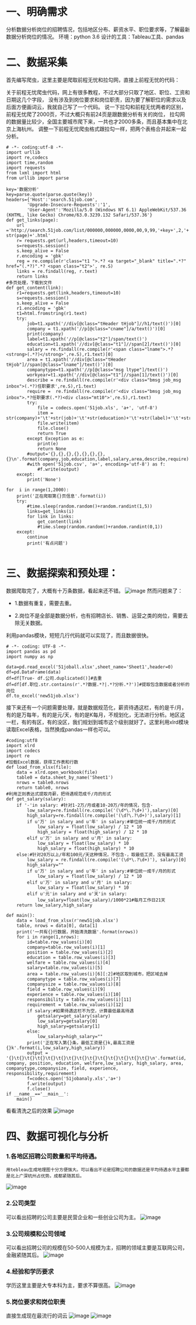 # 一、明确需求

分析数据分析岗位的招聘情况，包括地区分布、薪资水平、职位要求等，了解最新数据分析岗位的情况。
环境：python 3.6
设计的工具：Tableau工具、pandas
# 二、数据采集
首先编写爬虫，这里主要是爬取前程无忧和拉勾网，直接上前程无忧的代码：

关于前程无忧爬虫代码，网上有很多教程，不过大部分只取了地区、职位、工资和日期这几个字段，
没有涉及到岗位要求和岗位职责，因为要了解职位的需求以及后面方便画词云，我就自己写了一个代码。
说一下拉勾和前程无忧两者的区别，前程无忧爬了2000页，不过大概只有前24页是跟数据分析有关的岗位，
拉勾网的数据量比较少，全国主要城市爬下来，一共也才2000多条，而且基本集中在北京上海杭州。
调整一下前程无忧爬虫格式跟拉勾一样，把两个表格合并起来一起分析。  
```
# -*- coding:utf-8 -*-  
import urllib  
import re,codecs  
import time,random  
import requests  
from lxml import html  
from urllib import parse  
  
key='数据分析'  
key=parse.quote(parse.quote(key))  
headers={'Host':'search.51job.com',  
        'Upgrade-Insecure-Requests':'1',  
        'User-Agent':'Mozilla/5.0 (Windows NT 6.1) AppleWebKit/537.36 (KHTML, like Gecko) Chrome/63.0.3239.132 Safari/537.36'}  
def get_links(page):  
    url ='http://search.51job.com/list/000000,000000,0000,00,9,99,'+key+',2,'+ str(page)+'.html'  
    r= requests.get(url,headers,timeout=10)  
    s=requests.session()  
    s.keep_alive = False  
    r.encoding = 'gbk'  
    reg = re.compile(r'class="t1 ">.*? <a target="_blank" title=".*?" href="(.*?)".*? <span class="t2">', re.S)  
    links = re.findall(reg, r.text)  
    return links  
#多页处理，下载到文件  
def get_content(link):  
    r1=requests.get(link,headers,timeout=10)  
    s=requests.session()  
    s.keep_alive = False  
    r1.encoding = 'gbk'  
    t1=html.fromstring(r1.text)  
    try:  
        job=t1.xpath('//div[@class="tHeader tHjob"]//h1/text()')[0]  
        company = t1.xpath('//p[@class="cname"]/a/text()')[0]  
        print(company)  
        label=t1.xpath('//p[@class="t2"]/span/text()')  
        education=t1.xpath('//div[@class="t1"]//span[2]/text()')[0]  
        salary = re.findall(re.compile(r'<span class="lname">.*?<strong>(.*?)</strong>',re.S),r1.text)[0]  
        area = t1.xpath('//div[@class="tHeader tHjob"]//span[@class="lname"]/text()')[0]  
        companytype=t1.xpath('//p[@class="msg ltype"]/text()')  
        workyear=t1.xpath('//div[@class="t1"]//span[1]/text()')[0]  
        describe = re.findall(re.compile(r'<div class="bmsg job_msg inbox">(.*?)任职要求',re.S),r1.text)  
        require =  re.findall(re.compile(r'<div class="bmsg job_msg inbox">.*?任职要求(.*?)<div class="mt10">',re.S),r1.text)  
        try:  
            file = codecs.open('51job.xls', 'a+', 'utf-8')  
            item = str(company)+'\t'+str(job)+'\t'+str(education)+'\t'+str(label)+'\t'+str(salary)+'\t'+str(companytype)+'\t'+str(workyear)+'\t'+str(area)+'\t'+str(workyear)+str(describe)+'\t'+str(require)+'\n'  
            file.write(item)  
            file.close()  
            return True  
        except Exception as e:  
            print(e)  
            return None  
        #output='{},{},{},{},{},{},{},{}\n'.format(company,job,education,label,salary,area,describe,require)  
        #with open('51job.csv', 'a+', encoding='utf-8') as f:  
            #f.write(output)  
    except:  
        print('None')  
  
for  i in range(1,2000):  
    print('正在爬取第{}页信息'.format(i))  
    try:  
        #time.sleep(random.random()+random.randint(1,5))  
        links=get_links(i)  
        for link in links:  
            get_content(link)  
            #time.sleep(random.random()+random.randint(0,1))  
    except:  
        continue  
        print('有点问题')   
 
 ```   
    
    
 # 三、数据探索和预处理：  
 
 数据爬取完了，大概有十万条数据，看起来还不错。
 ![image](https://raw.githubusercontent.com/lbship/lbship.github.io/master/img/51job1.png)
 然而问题来了：

- 1.数据有重复，需要去重。

- 2.岗位不是全部是数据分析，也有招聘店长、销售、运营之类的岗位，需要去除无关数据。

利用pandas模块，短短几行代码就可以实现了，而且数据很快。  
```  
# -*- coding: UTF-8 -*-  
import pandas as pd  
import numpy as np  
  
data=pd.read_excel('51joball.xlsx',sheet_name='Sheet1',header=0)  
df=pd.DataFrame(data)  
df=df[True- df.公司.duplicated()]#去重  
df=df[df.职位.str.contains(r'.*?数据.*?|.*?分析.*?')]#提取包含数据或者分析的岗位  
df.to_excel('new51job.xlsx')  
```  
接下来还有一个问题需要处理，就是数据规范化，薪资待遇这栏，有的是千/月，有的是万每年，有的是元/天，有的是K每月，不规划化，无法进行分析。地区这一栏，有的有区，有的没区，我们规划到城市这个级别就好了。这里利用xlrd模块读取Excel表格，当然换成pandas一样也可以。
```  
#coding:utf8  
import xlrd  
import codecs  
import re  
#加载Excel数据，获得工作表和行数  
def load_from_xlsx(file):  
    data = xlrd.open_workbook(file)  
    table0 = data.sheet_by_name('Sheet1')  
    nrows = table0.nrows  
    return table0, nrows  
#利用正则表达式提取月薪，把待遇规范成千/月的形式  
def get_salary(salary):  
    if '-'in salary: #针对1-2万/月或者10-20万/年的情况，包含-  
        low_salary=re.findall(re.compile('(\d*\.?\d+)'),salary)[0]  
        high_salary=re.findall(re.compile('(\d?\.?\d+)'),salary)[1]  
        if u'万' in salary and u'年' in salary:#单位统一成千/月的形式  
            low_salary = float(low_salary) / 12 * 10  
            high_salary = float(high_salary) / 12 * 10  
        elif u'万' in salary and u'月' in salary:  
            low_salary = float(low_salary) * 10  
            high_salary = float(high_salary) * 10  
    else:#针对20万以上/年和100元/天这种情况，不包含-，取最低工资，没有最高工资  
        low_salary = re.findall(re.compile('(\d*\.?\d+)'), salary)[0]  
        high_salary=""  
        if u'万' in salary and u'年' in salary:#单位统一成千/月的形式  
            low_salary = float(low_salary) / 12 * 10  
        elif u'万' in salary and u'月' in salary:  
            low_salary = float(low_salary) * 10  
        elif u'元'in salary and u'天'in salary:  
            low_salary=float(low_salary)/1000*21#每月工作日21天  
    return low_salary,high_salary  
  
def main():  
    data = load_from_xlsx(r'new51job.xlsx')  
    table, nrows = data[0], data[1]  
    print('一共有{}行数据，开始清洗数据'.format(nrows))  
    for i in range(1,nrows):  
        id=table.row_values(i)[0]  
        company=table.row_values(i)[1]  
        position = table.row_values(i)[2]  
        education = table.row_values(i)[3]  
        welfare = table.row_values(i)[4]  
        salary=table.row_values(i)[5]  
        area = table.row_values(i)[6][:2]#地区取到城市，把区域去掉  
        companytype = table.row_values(i)[7]  
        companysize = table.row_values(i)[8]  
        field = table.row_values(i)[9]  
        experience = table.row_values(i)[10]  
        responsibility = table.row_values(i)[11]  
        requirement = table.row_values(i)[12]  
        if salary:#如果待遇这栏不为空，计算最低最高待遇  
            getsalary=get_salary(salary)  
            low_salary=getsalary[0]  
            high_salary=getsalary[1]  
        else:  
            low_salary=high_salary=""  
        print('正在写入第{}条，最低工资是{}k,最高工资是{}k'.format(i,low_salary,high_salary))  
        output = '{}\t{}\t{}\t{}\t{}\t{}\t{}\t{}\t{}\t{}\t{}\t{}\t{}\t{}\n'.format(id, company, position, education, welfare,low_salary, high_salary, area, companytype,companysize, field, experience, responsibility,requirement)  
        f=codecs.open('51jobanaly.xls','a+')  
        f.write(output)  
        f.close()  
if __name__=='__main__':  
    main()  

``` 
看看清洗之后的效果
 ![image](https://raw.githubusercontent.com/lbship/lbship.github.io/master/img/51job2.png)
# 四、数据可视化与分析

### 1.各地区招聘公司数量和平均待遇。
    用tebleau生成地理图十分方便强大。可以看出不论是招聘公司的数据还是平均待遇水平主要都是北上广深杭州占优势。成都紧随其后。
 ![image](https://raw.githubusercontent.com/lbship/lbship.github.io/master/img/51job3.png)  
 
### 2.公司类型

可以看出招聘的公司主要是民营企业和一些创业公司为主。
 ![image](https://raw.githubusercontent.com/lbship/lbship.github.io/master/img/51job4.png)  
 
### 3.公司规模和公司领域

可以看出招聘公司的规模在50-500人规模为主，招聘的领域主要是互联网公司，金融紧随其后。
 ![image](https://raw.githubusercontent.com/lbship/lbship.github.io/master/img/51job5.png)  
 
### 4.经验和学历要求

学历这里主要是大专本科为主，要求不算很高。
 ![image](https://raw.githubusercontent.com/lbship/lbship.github.io/master/img/51job6.png)  
 
### 5.岗位要求和岗位职责  
 
直接生成现在最流行的词云
 ![image](https://raw.githubusercontent.com/lbship/lbship.github.io/master/img/51job7.png)
 ![image](https://raw.githubusercontent.com/lbship/lbship.github.io/master/img/51job8.png)
 
